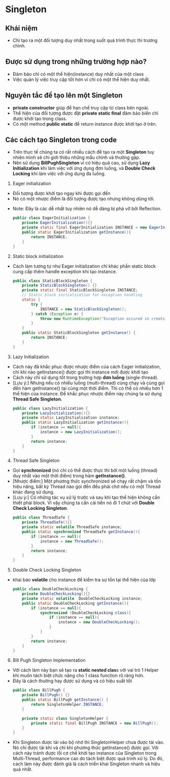 # Singleton

## Khái niệm
- Chỉ tạo ra một đối tượng duy nhất trong suốt quá trình thực  thi trương chình.
## Được sử dụng trong những trường hợp nào?
- Đảm bảo chỉ có một thể hiện(instance) duy nhất của một class
- Việc quản lý việc truy cập tốt hơn vì chỉ có một thể hiện duy nhất.
## Nguyên tắc để tạo lên một Singleton
- **private constructor** giúp để hạn chế truy cập từ class bên ngoài.
- Thể hiện của đối tượng được đặt **private static final** đảm bảo biến chỉ được khởi tạo trong class.
- Có một method **public static** để return instance được khởi tạo ở trên.
## Các cách tạo Singleton trong code
- Trên thực tế chúng ta có rất nhiều cách để tạo ra một **Singleton** tuy nhiên mình sẽ chỉ giới thiệu những mẫu chính và thường gặp.
- Nên sử dụng **BillPughSingleton** vì có hiệu quả cao, sử dụng **Lazy Initialization** khi làm việc với ứng dụng đơn luồng, và **Double Check Locking** khi làm việc với ứng dụng đa luồng.
1. Eager initialization
+ Đối tượng được khởi tạo ngay khi được gọi đến
+ Nó có một nhược điểm là đối tượng được tạo nhưng không dùng tới.
- Note: Đây là các dễ nhất tuy nhiên nó dễ dàng bị phá vỡ bởi Reflection.
    ```java
    public class EagerInitialization {
        private EagerInitialization(){}
        private static final EagerInitialization INSTANCE = new EagerInitialization();
        public static EagerInitialization getInstance(){
            return INSTANCE;
        }
    }
    ```
2. Static block initialization
+ Cách làm tương tự như Eager initialization chỉ khác phần static block cung cấp thêm handle exception khi tạo instance.
    ```java
    public class StaticBlockSingleton {
        private StaticBlockSingleton() {}
        private static final StaticBlockSingleton INSTANCE;
        // Static block initialization for exception handling
        static {
            try {
                INSTANCE = new StaticBlockSingleton();
            } catch (Exception e) {
                throw new RuntimeException("Exception occured in creating singleton instance");
            }
        }
        public static StaticBlockSingleton getInstance() {
            return INSTANCE;
        }
    }
    ```
3. Lazy Initialization
+ Cách này đã khắc phục được nhược điểm của cách Eager initialization, chỉ khi nào getInstance() được gọi thì instance mới được khởi tạo
+ Cách này chỉ sử dụng tốt trong trường hợp **đơn luồng** (single-thread).
+ [Lưu ý:] Nhưng nếu có nhiều luồng (multi-thread) cùng chạy và cùng gọi đến hàm getInstance() tại cùng một thời điểm.
 Thì có thể có nhiều hơn 1 thể hiện của instance. Để khắc phục nhược điểm này chúng ta sử dụng **Thread Safe Singleton**.
    ```java
    public class LazyInitialization {
        private LazyInitialization(){}
        private static LazyInitialization instance;
        public static LazyInitialization getInstance(){
            if (instance == null){
                instance = new LazyInitialization();
            }
            return instance;
        }
    }
    ```
4. Thread Safe Singleton
+ Gọi **synchronized** (nó chỉ có thể được thực thi bởi một luồng (thread) duy nhất vào một thời điểm) trong hàm  **getInstance()**.
+ [Nhược điểm:]
	Một phương thức synchronized sẽ chạy rất chậm và tốn hiệu năng, bất kỳ Thread nào gọi đến đều phải chờ nếu có một Thread khác đang sử dụng.
+ [Lưu ý:]
	Có những tác vụ xử lý trước và sau khi tạo thể hiện không cần thiết phải block.
	Vì vậy chúng ta cần cải tiến nó đi 1 chút với **Double Check Locking Singleton**.
    ```java
    public class ThreadSafe {
        private ThreadSafe(){}
        private static volatile ThreadSafe instance;
        public static synchronized ThreadSafe getInstance(){
            if (instance == null){
                instance = new ThreadSafe();
            }
            return instance;
        }
    }
    ```
5. Double Check Locking Singleton
+ khai báo **volatile** cho instance để kiểm tra sự tồn tại thể hiện của lớp
    ```java
    public class DoubleCheckLocking {
        private DoubleCheckLocking(){}
        private static volatile  DoubleCheckLocking instance;
        public static DoubleCheckLocking getInstance(){
            if (instance == null){
                synchronized (DoubleCheckLocking.class){
                    if (instance == null){
                        instance = new DoubleCheckLocking();
                    }
                }
            }
            return instance;
        }
    }
    ```
6. Bill Pugh Singleton Implementation
+ Với cách làm này bạn sẽ tạo ra **static nested clas**s với vai trò 1 Helper khi muốn tách biệt chức năng cho 1 class function rõ ràng hơn.
+ Đây là cách thường hay được sử dụng và có hiệu suất tốt
    ```java
    public class BillPugh {
        private BillPugh() {}
        public static BillPugh getInstance() {
            return SingletonHelper.INSTANCE;
        }

        private static class SingletonHelper {
            private static final BillPugh INSTANCE = new BillPugh();
        }
    }
    ```
+ Khi Singleton được tải vào bộ nhớ thì SingletonHelper chưa được tải vào. Nó chỉ được tải khi và chỉ khi phương thức getInstance() được gọi. Với cách này tránh được lỗi cơ chế khởi tạo instance của Singleton trong Multi-Thread, performance cao do tách biệt được quá trình xử lý. Do đó, cách làm này được đánh giá là cách triển khai Singleton nhanh và hiệu quả nhất.